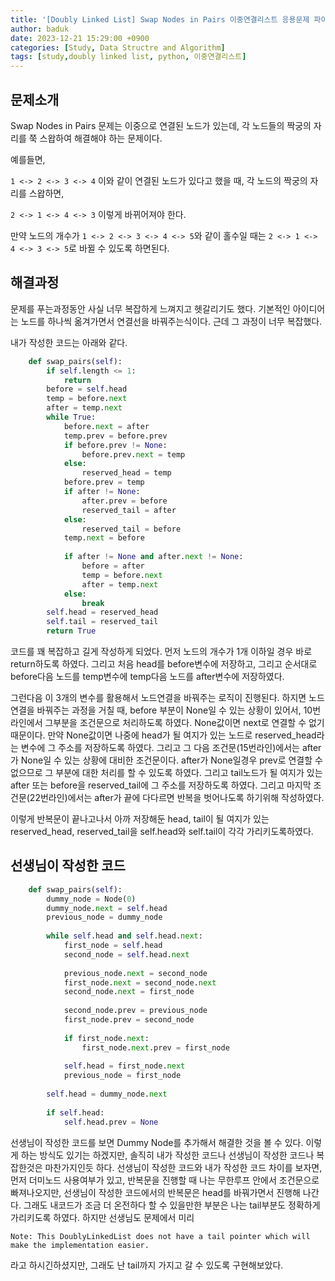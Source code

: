 ```yaml
---
title: '[Doubly Linked List] Swap Nodes in Pairs 이중연결리스트 응용문제 파이썬으로 풀어보자'
author: baduk
date: 2023-12-21 15:29:00 +0900
categories: [Study, Data Structre and Algorithm]
tags: [study,doubly linked list, python, 이중연결리스트]
---
```

## 문제소개
Swap Nodes in Pairs 문제는 이중으로 연결된 노드가 있는데, 각 노드들의 짝궁의 자리를 쭉 스왑하여 해결해야 하는 문제이다.

예를들면,

`1 <-> 2 <-> 3 <-> 4`
이와 같이 연결된 노드가 있다고 했을 때, 각 노드의 짝궁의 자리를 스왑하면,

`2 <-> 1 <-> 4 <-> 3`
이렇게 바뀌어져야 한다.

만약 노드의 개수가 `1 <-> 2 <-> 3 <-> 4 <-> 5`와 같이  홀수일 때는 `2 <-> 1 <-> 4 <-> 3 <-> 5`로 바뀔 수 있도록 하면된다.

## 해결과정
문제를 푸는과정동안 사실 너무 복잡하게 느껴지고 헷갈리기도 했다. 기본적인 아이디어는 노드를 하나씩 옮겨가면서 연결선을 바꿔주는식이다. 근데 그 과정이 너무 복잡했다.

내가 작성한 코드는 아래와 같다.
```python
    def swap_pairs(self):
        if self.length <= 1:
            return
        before = self.head
        temp = before.next
        after = temp.next
        while True:
            before.next = after
            temp.prev = before.prev
            if before.prev != None:
                before.prev.next = temp
            else:
                reserved_head = temp
            before.prev = temp
            if after != None:
                after.prev = before
                reserved_tail = after
            else:
                reserved_tail = before
            temp.next = before
            
            if after != None and after.next != None:
                before = after
                temp = before.next
                after = temp.next
            else:
                break
        self.head = reserved_head
        self.tail = reserved_tail
        return True
```
코드를 꽤 복잡하고 길게 작성하게 되었다. 먼저 노드의 개수가 1개 이하일 경우 바로 return하도록 하였다. 그리고 처음 head를 before변수에 저장하고, 그리고 순서대로 before다음 노드를 temp변수에 temp다음 노드를 after변수에 저장하였다.

그런다음 이 3개의 변수를 활용해서 노드연결을 바꿔주는 로직이 진행된다. 하지면 노드 연결을 바꿔주는 과정을 거칠 때, before 부분이 None일 수 있는 상황이 있어서, 10번라인에서 그부분을 조건문으로 처리하도록 하였다. None값이면 next로 연결할 수 없기 때문이다. 만약 None값이면 나중에 head가 될 여지가 있는 노드로 reserved_head라는 변수에 그 주소를 저장하도록 하였다. 그리고 그 다음 조건문(15번라인)에서는 after가 None일 수 있는 상황에 대비한 조건문이다. after가 None일경우 prev로 연결할 수 없으므로 그 부분에 대한 처리를 할 수 있도록 하였다. 그리고 tail노드가 될 여지가 있는 after 또는 before을 reserved_tail에 그 주소를 저장하도록 하였다. 그리고 마지막 조건문(22번라인)에서는 after가 끝에 다다르면 반복을 벗어나도록 하기위해 작성하였다.

이렇게 반복문이 끝나고나서 아까 저장해둔 head, tail이 될 여지가 있는 reserved_head, reserved_tail을 self.head와 self.tail이 각각 가리키도록하였다.


## 선생님이 작성한 코드
```python
    def swap_pairs(self):
        dummy_node = Node(0)
        dummy_node.next = self.head
        previous_node = dummy_node
    
        while self.head and self.head.next:
            first_node = self.head
            second_node = self.head.next
    
            previous_node.next = second_node
            first_node.next = second_node.next
            second_node.next = first_node
    
            second_node.prev = previous_node
            first_node.prev = second_node
    
            if first_node.next:
                first_node.next.prev = first_node
    
            self.head = first_node.next
            previous_node = first_node
    
        self.head = dummy_node.next
    
        if self.head:
            self.head.prev = None
```
선생님이 작성한 코드를 보면 Dummy Node를 추가해서 해결한 것을 볼 수 있다. 이렇게 하는 방식도 있기는 하겠지만, 솔직히 내가 작성한 코드나 선생님이 작성한 코드나 복잡한것은 마찬가지인듯 하다. 선생님이 작성한 코드와 내가 작성한 코드 차이를 보자면, 먼저 더미노드 사용여부가 있고, 반복문을 진행할 때 나는 무한루프 안에서 조건문으로 빠져나오지만, 선생님이 작성한 코드에서의 반복문은 head를 바꿔가면서 진행해 나간다. 그래도 내코드가 조금 더 온전하다 할 수 있을만한 부분은 나는 tail부분도 정확하게 가리키도록 하였다. 하지만 선생님도 문제에서 미리

```Note: This DoublyLinkedList does not have a tail pointer which will make the implementation easier.```

라고 하시긴하셨지만, 그래도 난 tail까지 가지고 갈 수 있도록 구현해보았다.